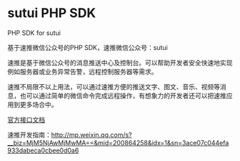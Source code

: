 sutui PHP SDK
=====

PHP SDK for sutui

基于速推微信公众号的PHP SDK，速推微信公众号：sutui

速推是基于微信公众号的消息推送中心及控制台。可以帮助开发者安全快速地实现例如服务器或业务异常告警，远程控制服务器等需求。

速推不局限不以上用法，可以通过速推方便的推送文字、图文、音乐、视频等消息，也可以通过简单的微信命令完成远程操作，有想象力的开发者还可以把速推应用到更多场合中。

<a href='http://mp.weixin.qq.com/s?__biz=MjM5NjAwMjMwMA==&mid=200880875&idx=1&sn=f6b59bb9f62237c72e29084d0b4d08b3' target=_blank>官方接口文档</a>

速推开发指南：http://mp.weixin.qq.com/s?__biz=MjM5NjAwMjMwMA==&mid=200864258&idx=1&sn=3ace07c044efa933dabeca0cbee0d0a6
